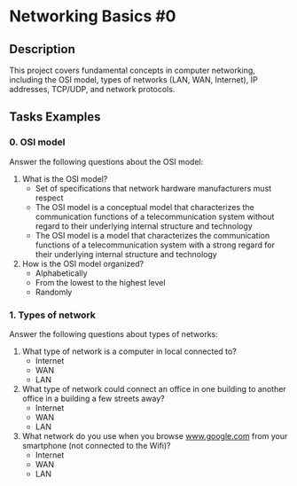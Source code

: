 # Networking Basics #0

## Description
This project covers fundamental concepts in computer networking, including the OSI model, types of networks (LAN, WAN, Internet), IP addresses, TCP/UDP, and network protocols.

## Tasks Examples
### 0. OSI model
Answer the following questions about the OSI model:
1. What is the OSI model?
   - Set of specifications that network hardware manufacturers must respect
   - The OSI model is a conceptual model that characterizes the communication functions of a telecommunication system without regard to their underlying internal structure and technology
   - The OSI model is a model that characterizes the communication functions of a telecommunication system with a strong regard for their underlying internal structure and technology
2. How is the OSI model organized?
   - Alphabetically
   - From the lowest to the highest level
   - Randomly

### 1. Types of network
Answer the following questions about types of networks:
1. What type of network is a computer in local connected to?
   - Internet
   - WAN
   - LAN
2. What type of network could connect an office in one building to another office in a building a few streets away?
   - Internet
   - WAN
   - LAN
3. What network do you use when you browse www.google.com from your smartphone (not connected to the Wifi)?
   - Internet
   - WAN
   - LAN


